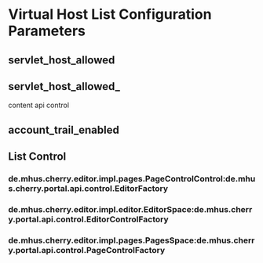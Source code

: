 # Virtual Host List Configuration Parameters

## servlet_host_allowed

## servlet_host_allowed_<servlet name>

content
api
control

## account_trail_enabled

## List Control

### de.mhus.cherry.editor.impl.pages.PageControlControl:de.mhus.cherry.portal.api.control.EditorFactory

### de.mhus.cherry.editor.impl.editor.EditorSpace:de.mhus.cherry.portal.api.control.EditorControlFactory

### de.mhus.cherry.editor.impl.pages.PagesSpace:de.mhus.cherry.portal.api.control.PageControlFactory
